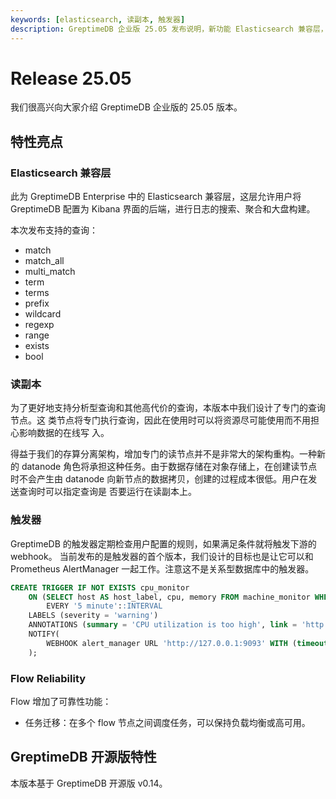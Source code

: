 ```yaml
---
keywords: [elasticsearch, 读副本, 触发器]
description: GreptimeDB 企业版 25.05 发布说明，新功能 Elasticsearch 兼容层，读副本，触发器等
---
```


# Release 25.05

我们很高兴向大家介绍 GreptimeDB 企业版的 25.05 版本。

## 特性亮点

### Elasticsearch 兼容层

此为 GreptimeDB Enterprise 中的 Elasticsearch 兼容层，这层允许用户将 GreptimeDB
配置为 Kibana 界面的后端，进行日志的搜索、聚合和大盘构建。

本次发布支持的查询：

- match
- match_all
- multi_match
- term
- terms
- prefix
- wildcard
- regexp
- range
- exists
- bool

### 读副本

为了更好地支持分析型查询和其他高代价的查询，本版本中我们设计了专门的查询节点。这
类节点将专门执行查询，因此在使用时可以将资源尽可能使用而不用担心影响数据的在线写
入。

得益于我们的存算分离架构，增加专门的读节点并不是非常大的架构重构。一种新的
datanode 角色将承担这种任务。由于数据存储在对象存储上，在创建读节点时不会产生由
datanode 向新节点的数据拷贝，创建的过程成本很低。用户在发送查询时可以指定查询是
否要运行在读副本上。

### 触发器

GreptimeDB 的触发器定期检查用户配置的规则，如果满足条件就将触发下游的 webhook。
当前发布的是触发器的首个版本，我们设计的目标也是让它可以和 Prometheus
AlertManager 一起工作。注意这不是关系型数据库中的触发器。

```sql
CREATE TRIGGER IF NOT EXISTS cpu_monitor
    ON (SELECT host AS host_label, cpu, memory FROM machine_monitor WHERE cpu > 1)
        EVERY '5 minute'::INTERVAL
    LABELS (severity = 'warning')
    ANNOTATIONS (summary = 'CPU utilization is too high', link = 'http://...')
    NOTIFY(
        WEBHOOK alert_manager URL 'http://127.0.0.1:9093' WITH (timeout="1m")
    );
```

### Flow Reliability

Flow 增加了可靠性功能：

- 任务迁移：在多个 flow 节点之间调度任务，可以保持负载均衡或高可用。

## GreptimeDB 开源版特性

本版本基于 GreptimeDB 开源版 v0.14。
